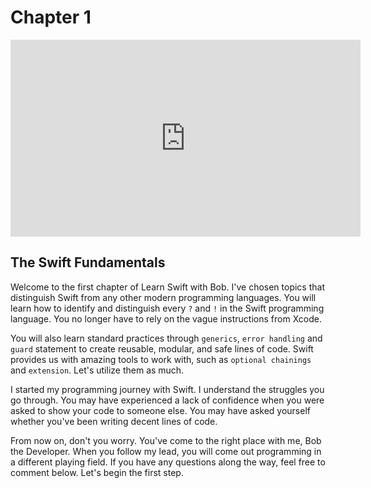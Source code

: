 # Chapter 1
<div align="center">
<iframe width="560" height="315" src="https://www.youtube.com/embed/g5RLMZuT9Kk" frameborder="0" allowfullscreen></iframe>
</div>

## The Swift Fundamentals
Welcome to the first chapter of Learn Swift with Bob. I've chosen topics that distinguish Swift from any other modern programming languages. You will learn how to identify and distinguish every `?` and `!` in the Swift programming language. You no longer have to rely on the vague instructions from Xcode.

You will also learn standard practices through `generics`, `error handling` and `guard` statement to create reusable, modular, and safe lines of code. Swift provides us with amazing tools to work with, such as `optional chainings` and `extension`. Let's utilize them as much.

I started my programming journey with Swift. I understand the struggles you go through. You may have experienced a lack of confidence when you were asked to show your code to someone else. You may have asked yourself whether you've been writing decent lines of code.

From now on, don't you worry. You've come to the right place with me, Bob the Developer. When you follow my lead, you will come out programming in a different playing field. If you have any questions along the way, feel free to comment below. Let's begin the first step.
